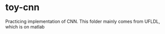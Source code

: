 toy-cnn
===
Practicing implementation of CNN. This folder mainly comes from UFLDL, which is on matlab
